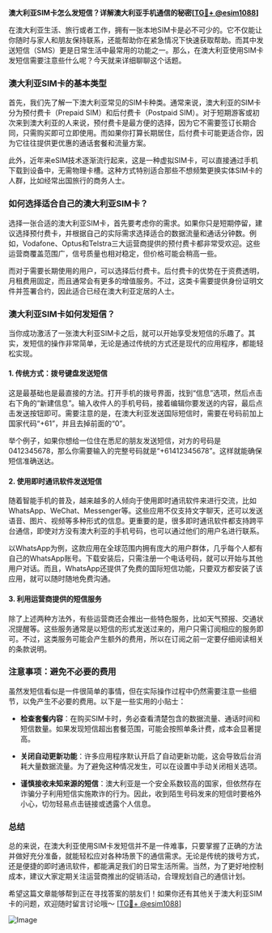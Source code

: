 **澳大利亚SIM卡怎么发短信？详解澳大利亚手机通信的秘密[[TG💪+ @esim1088](https://t.me/s/esim1088)]**

在澳大利亚生活、旅行或者工作，拥有一张本地SIM卡是必不可少的。它不仅能让你随时与家人和朋友保持联系，还能帮助你在紧急情况下快速获取帮助。而其中发送短信（SMS）更是日常生活中最常用的功能之一。那么，在澳大利亚使用SIM卡发短信需要注意些什么呢？今天就来详细聊聊这个话题。

### 澳大利亚SIM卡的基本类型

首先，我们先了解一下澳大利亚常见的SIM卡种类。通常来说，澳大利亚的SIM卡分为预付费卡（Prepaid SIM）和后付费卡（Postpaid SIM）。对于短期游客或初次来到澳大利亚的人来说，预付费卡是最方便的选择，因为它不需要签订长期合同，只需购买即可立即使用。而如果你打算长期居住，后付费卡可能更适合你，因为它往往提供更优惠的通话套餐和流量方案。

此外，近年来eSIM技术逐渐流行起来，这是一种虚拟SIM卡，可以直接通过手机下载到设备中，无需物理卡槽。这种方式特别适合那些不想频繁更换实体SIM卡的人群，比如经常出国旅行的商务人士。

### 如何选择适合自己的澳大利亚SIM卡？

选择一张合适的澳大利亚SIM卡，首先要考虑你的需求。如果你只是短期停留，建议选择预付费卡，并根据自己的实际需求选择适合的数据流量和通话分钟数。例如，Vodafone、Optus和Telstra三大运营商提供的预付费卡都非常受欢迎。这些运营商覆盖范围广，信号质量也相对稳定，但价格可能会稍高一些。

而对于需要长期使用的用户，可以选择后付费卡。后付费卡的优势在于资费透明，月租费用固定，而且通常会有更多的增值服务。不过，这类卡需要提供身份证明文件并签署合约，因此适合已经在澳大利亚定居的人士。

### 澳大利亚SIM卡如何发短信？

当你成功激活了一张澳大利亚SIM卡之后，就可以开始享受发短信的乐趣了。其实，发短信的操作非常简单，无论是通过传统的方式还是现代的应用程序，都能轻松实现。

#### 1. **传统方式：拨号键盘发送短信**
这是最基础也是最直接的方法。打开手机的拨号界面，找到“信息”选项，然后点击右下角的“新建信息”。输入收件人的手机号码，接着编辑你要发送的内容，最后点击发送按钮即可。需要注意的是，在澳大利亚发送国际短信时，需要在号码前加上国家代码“+61”，并且去掉前面的“0”。

举个例子，如果你想给一位住在悉尼的朋友发送短信，对方的号码是0412345678，那么你需要输入的完整号码就是“+61412345678”。这样就能确保短信准确送达。

#### 2. **使用即时通讯软件发送短信**
随着智能手机的普及，越来越多的人倾向于使用即时通讯软件来进行交流，比如WhatsApp、WeChat、Messenger等。这些应用不仅支持文字聊天，还可以发送语音、图片、视频等多种形式的信息。更重要的是，很多即时通讯软件都支持跨平台通信，即使对方没有澳大利亚的手机号码，也可以通过他们的用户名进行联系。

以WhatsApp为例，这款应用在全球范围内拥有庞大的用户群体，几乎每个人都有自己的WhatsApp账号。下载安装后，只需注册一个电话号码，就可以开始与其他用户对话。而且，WhatsApp还提供了免费的国际短信功能，只要双方都安装了该应用，就可以随时随地免费沟通。

#### 3. **利用运营商提供的短信服务**
除了上述两种方法外，有些运营商还会推出一些特色服务，比如天气预报、交通状况提醒等。这些服务通常是以短信的形式发送过来的，用户只需订阅相应的服务即可。不过，这类服务可能会产生额外的费用，所以在订阅之前一定要仔细阅读相关的条款说明。

### 注意事项：避免不必要的费用

虽然发短信看似是一件很简单的事情，但在实际操作过程中仍然需要注意一些细节，以免产生不必要的费用。以下是一些实用的小贴士：

- **检查套餐内容**：在购买SIM卡时，务必查看清楚包含的数据流量、通话时间和短信数量。如果发现短信超出套餐范围，可能会按照单条计费，成本会显著提高。
  
- **关闭自动更新功能**：许多应用程序默认开启了自动更新功能，这会导致后台消耗大量数据流量。为了避免这种情况发生，可以在设置中手动关闭相关选项。

- **谨慎接收未知来源的短信**：澳大利亚是一个安全系数较高的国家，但依然存在诈骗分子利用短信实施欺诈的行为。因此，收到陌生号码发来的短信时要格外小心，切勿轻易点击链接或透露个人信息。

### 总结

总的来说，在澳大利亚使用SIM卡发短信并不是一件难事，只要掌握了正确的方法并做好充分准备，就能轻松应对各种场景下的通信需求。无论是传统的拨号方式，还是便捷的即时通讯软件，都能满足我们的日常生活所需。当然，为了更好地控制成本，建议大家定期关注运营商推出的促销活动，合理规划自己的通信计划。

希望这篇文章能够帮到正在寻找答案的朋友们！如果你还有其他关于澳大利亚SIM卡的问题，欢迎随时留言讨论哦～ [[TG💪+ @esim1088](https://t.me/s/esim1088)] 

![Image](https://i.postimg.cc/4NQfJmqS/Snipaste-2025-05-13-00-14-12.png)